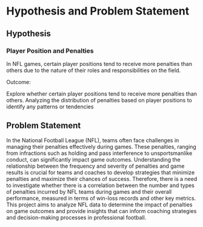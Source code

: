 # Hypothesis and Problem Statement

## Hypothesis
### Player Position and Penalties

In NFL games, certain player positions tend to receive more penalties than others due to the nature of their roles and responsibilities on the field.

Outcome:

Explore whether certain player positions tend to receive more penalties than others. Analyzing the distribution of penalties based on player positions to identify any patterns or tendencies

## Problem Statement

In the National Football League (NFL), teams often face challenges in managing their penalties effectively during games. These penalties, ranging from infractions such as holding and pass interference to unsportsmanlike conduct, can significantly impact game outcomes. Understanding the relationship between the frequency and severity of penalties and game results is crucial for teams and coaches to develop strategies that minimize penalties and maximize their chances of success. Therefore, there is a need to investigate whether there is a correlation between the number and types of penalties incurred by NFL teams during games and their overall performance, measured in terms of win-loss records and other key metrics. This project aims to analyze NFL data to determine the impact of penalties on game outcomes and provide insights that can inform coaching strategies and decision-making processes in professional football.
